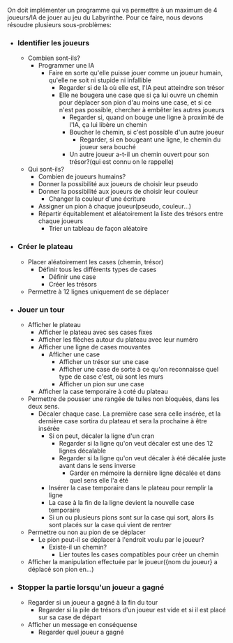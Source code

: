 On doit implémenter un programme qui va permettre à un maximum de 4 joueurs/IA de jouer au jeu du Labyrinthe.
Pour ce faire, nous devons résoudre plusieurs sous-problèmes:

  - ### Identifier les joueurs
      - Combien sont-ils?
          - Programmer une IA
              - Faire en sorte qu'elle puisse jouer comme un joueur humain, qu'elle ne soit ni stupide ni infallible
                  - Regarder si de là où elle est, l'IA peut atteindre son trésor
                  - Elle ne bougera une case que si ça lui ouvre un chemin pour déplacer son pion d'au moins une case, et si ce n'est pas possible, chercher à embêter les autres joueurs
                      - Regarder si, quand on bouge une ligne à proximité de l'IA, ça lui libère un chemin
                      - Boucher le chemin, si c'est possible d'un autre joueur
                          - Regarder, si en bougeant une  ligne, le chemin du joueur sera bouché
                      - Un autre joueur a-t-il un chemin ouvert pour son trésor?(qui est connu on le rappelle)
      - Qui sont-ils?
          - Combien de joueurs humains?
          - Donner la possibilité aux joueurs de choisir leur pseudo
          - Donner la possibilité aux joueurs de choisir leur couleur
              - Changer la couleur d'une écriture
          - Assigner un pion à chaque joueur(pseudo, couleur...)
          - Répartir équitablement et aléatoirement la liste des trésors entre chaque joueurs
              - Trier un tableau de façon aléatoire

  - ### Créer le plateau
      - Placer aléatoirement les cases (chemin, trésor)
          - Définir tous les différents types de cases
              - Définir une case
              - Créer les trésors
      - Permettre à 12 lignes uniquement de se déplacer

  - ### Jouer un tour
      - Afficher le plateau
          - Afficher le plateau avec ses cases fixes
          - Afficher les flèches autour du plateau avec leur numéro
          - Afficher une ligne de cases mouvantes
              - Afficher une case
                  - Afficher un trésor sur une case
                  - Afficher une case de sorte à ce qu'on reconnaisse quel type de case c'est, où sont les murs
                  - Afficher un pion sur une case
          - Afficher la case temporaire à coté du plateau
      - Permettre de pousser une rangée de tuiles non bloquées, dans les deux sens.
          - Décaler chaque case. La première case sera celle insérée, et la dernière case sortira du plateau et sera la prochaine à être insérée
              - Si on peut, décaler la ligne d'un cran
                  - Regarder si la ligne qu'on veut décaler est une des 12 lignes décalable
                  - Regarder si la ligne qu'on veut décaler à été décalée juste avant dans le sens inverse
                      - Garder en mémoire la dernière ligne décalée et dans quel sens elle l'a été
              - Insérer la case temporaire dans le plateau pour remplir la ligne
              - La case à la fin de la ligne devient la nouvelle case temporaire
              - Si un ou plusieurs pions sont sur la case qui sort, alors ils sont placés sur la case qui vient de rentrer
      - Permettre ou non au pion de se déplacer
          - Le pion peut-il se déplacer à l'endroit voulu par le joueur?
              - Existe-il un chemin?
                  - Lier toutes les cases compatibles pour créer un chemin
      - Afficher la manipulation effectuée par le joueur({nom du joueur} a déplacé son pion en...)

  - ### Stopper la partie lorsqu'un joueur a gagné
      - Regarder si un joueur a gagné à la fin du tour
          - Regarder si la pile de trésors d'un joueur est vide et si il est placé sur sa case de départ
      - Afficher un message en conséquense
          - Regarder quel joueur a gagné
